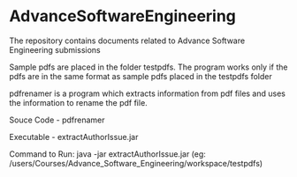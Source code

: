 # AdvanceSoftwareEngineering
The repository contains documents related to Advance Software Engineering submissions




Sample pdfs are placed in the folder testpdfs. 
The program works only if the pdfs are in the same format as sample pdfs placed in the testpdfs folder 

pdfrenamer is a program which extracts information from pdf files and uses the information to rename the pdf file.

Souce Code - pdfrenamer


Executable - extractAuthorIssue.jar

Command to Run:
java -jar extractAuthorIssue.jar <path to folder containing pdfs> (eg: /users/Courses/Advance_Software_Engineering/workspace/testpdfs)
